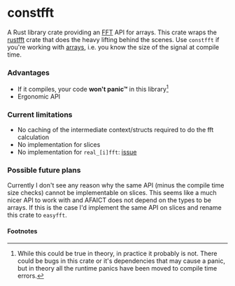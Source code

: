 # constfft
A Rust library crate providing an [FFT] API for arrays. This crate wraps the
[rustfft] crate that does the heavy lifting behind the scenes. Use `constfft`
if you're working with [arrays], i.e. you know the size of the signal at
compile time.

### Advantages
* If it compiles, your code **won't panic™** in this library[^panic]
* Ergonomic API

### Current limitations
* No caching of the intermediate context/structs required to do the fft calculation
* No implementation for slices
* No implementation for `real_[i]fft`: [issue][real_fft_issue]

### Possible future plans
Currently I don't see any reason why the same API (minus the compile time size
checks) cannot be implementable on slices. This seems like a much nicer API to
work with and AFAICT does not depend on the types to be arrays. If this is the
case I'd implement the same API on slices and rename this crate to `easyfft`.

#### Footnotes
[^panic]: While this could be true in theory, in practice it probably is not.
There could be bugs in this crate or it's dependencies that may cause a panic,
but in theory all the runtime panics have been moved to compile time errors.

[FFT]: https://en.wikipedia.org/wiki/Fast_Fourier_transform
[rustfft]: https://docs.rs/rustfft/latest/rustfft/
[arrays]: https://doc.rust-lang.org/std/primitive.array.html
[generic_const_exprs]: https://github.com/rust-lang/rust/issues/76560
[real_fft_issue]: https://github.com/WalterSmuts/constfft/issues/1
